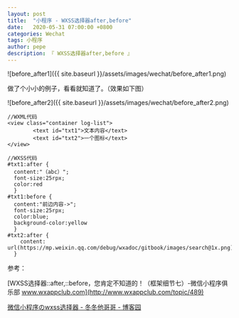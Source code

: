 ```yaml
---
layout: post
title:  "小程序 - WXSS选择器after,before"
date:   2020-05-31 07:00:00 +0800
categories: Wechat
tags: 小程序
author: pepe
description: 『 WXSS选择器after,before 』
---
```


![before_after1]({{ site.baseurl }}/assets/images/wechat/before_after1.png)

做了个小小的例子，看看就知道了。（效果如下图）

![before_after2]({{ site.baseurl }}/assets/images/wechat/before_after2.png)

```
//WXML代码    
<view class="container log-list">
        <text id="txt1">文本内容</text>
        <text id="txt2">一个图标</text>
</view>
```

```
//WXSS代码
#txt1:after {  
  content:"（abc）";
  font-size:25rpx;
  color:red 
  }
#txt1:before {  
  content:"前边内容->";
  font-size:25rpx;
  color:blue;
  background-color:yellow 
  }
#txt2:after {  
    content: url(https://mp.weixin.qq.com/debug/wxadoc/gitbook/images/search@1x.png); 
  }
```



参考：

[WXSS选择器::after,::before，您肯定不知道的！（框架细节七）-微信小程序俱乐部 www.wxappclub.com](http://www.wxappclub.com/topic/489)

[微信小程序のwxss选择器 - 冬冬他哥哥 - 博客园](https://www.cnblogs.com/xietianjiao/p/11936876.html)


























